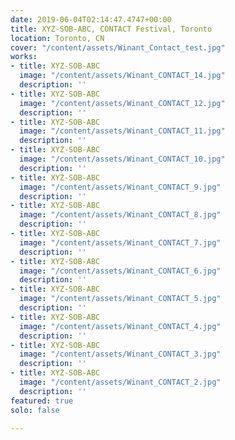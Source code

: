 ```yaml
---
date: 2019-06-04T02:14:47.4747+00:00
title: XYZ-SOB-ABC, CONTACT Festival, Toronto
location: Toronto, CN
cover: "/content/assets/Winant_Contact_test.jpg"
works:
- title: XYZ-SOB-ABC
  image: "/content/assets/Winant_CONTACT_14.jpg"
  description: ''
- title: XYZ-SOB-ABC
  image: "/content/assets/Winant_CONTACT_12.jpg"
  description: ''
- title: XYZ-SOB-ABC
  image: "/content/assets/Winant_CONTACT_11.jpg"
  description: ''
- title: XYZ-SOB-ABC
  image: "/content/assets/Winant_CONTACT_10.jpg"
  description: ''
- title: XYZ-SOB-ABC
  image: "/content/assets/Winant_CONTACT_9.jpg"
  description: ''
- title: XYZ-SOB-ABC
  image: "/content/assets/Winant_CONTACT_8.jpg"
  description: ''
- title: XYZ-SOB-ABC
  image: "/content/assets/Winant_CONTACT_7.jpg"
  description: ''
- title: XYZ-SOB-ABC
  image: "/content/assets/Winant_CONTACT_6.jpg"
  description: ''
- title: XYZ-SOB-ABC
  image: "/content/assets/Winant_CONTACT_5.jpg"
  description: ''
- title: XYZ-SOB-ABC
  image: "/content/assets/Winant_CONTACT_4.jpg"
  description: ''
- title: XYZ-SOB-ABC
  image: "/content/assets/Winant_CONTACT_3.jpg"
  description: ''
- title: XYZ-SOB-ABC
  image: "/content/assets/Winant_CONTACT_2.jpg"
  description: ''
featured: true
solo: false

---
```

